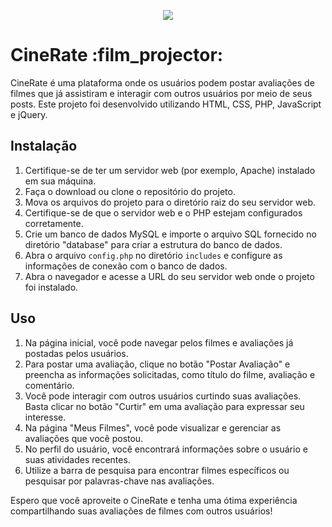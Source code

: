 <p align="center">
  <img src="http://img.shields.io/static/v1?label=STATUS&message=EM%20DESENVOLVIMENTO&color=GREEN&style=for-the-badge"/>
</p>

<h1>CineRate  :film_projector: </h1>
<p>
  CineRate é uma plataforma onde os usuários podem postar avaliações de filmes que já assistiram e interagir com outros usuários por meio de seus posts. Este projeto foi desenvolvido utilizando HTML, CSS, PHP, JavaScript e jQuery.
</p>

<h2>Instalação</h2>
<ol>
  <li>Certifique-se de ter um servidor web (por exemplo, Apache) instalado em sua máquina.</li>
  <li>Faça o download ou clone o repositório do projeto.</li>
  <li>Mova os arquivos do projeto para o diretório raiz do seu servidor web.</li>
  <li>Certifique-se de que o servidor web e o PHP estejam configurados corretamente.</li>
  <li>Crie um banco de dados MySQL e importe o arquivo SQL fornecido no diretório "database" para criar a estrutura do banco de dados.</li>
  <li>Abra o arquivo <code>config.php</code> no diretório <code>includes</code> e configure as informações de conexão com o banco de dados.</li>
  <li>Abra o navegador e acesse a URL do seu servidor web onde o projeto foi instalado.</li>
</ol>

<h2>Uso</h2>
<ol>
  <li>Na página inicial, você pode navegar pelos filmes e avaliações já postadas pelos usuários.</li>
  <li>Para postar uma avaliação, clique no botão "Postar Avaliação" e preencha as informações solicitadas, como título do filme, avaliação e comentário.</li>
  <li>Você pode interagir com outros usuários curtindo suas avaliações. Basta clicar no botão "Curtir" em uma avaliação para expressar seu interesse.</li>
  <li>Na página "Meus Filmes", você pode visualizar e gerenciar as avaliações que você postou.</li>
  <li>No perfil do usuário, você encontrará informações sobre o usuário e suas atividades recentes.</li>
  <li>Utilize a barra de pesquisa para encontrar filmes específicos ou pesquisar por palavras-chave nas avaliações.</li>
</ol>

<p>
  Espero que você aproveite o CineRate e tenha uma ótima experiência compartilhando suas avaliações de filmes com outros usuários!
</p>
